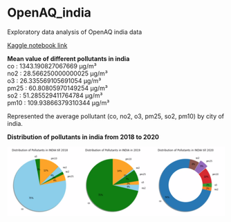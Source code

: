 # OpenAQ_india
Exploratory data analysis of OpenAQ india data

[Kaggle notebook link](https://www.kaggle.com/iamjmrishav/rishav-openaq-india)

<p>
<b>Mean value of different pollutants in india</b>
<br>co : 1343.190827067669 µg/m³
<br>no2 : 28.566250000000025 µg/m³
<br>o3 : 26.335569105691054 µg/m³
<br>pm25 : 60.80805970149254 µg/m³
<br>so2 : 51.285529411764784 µg/m³
<br>pm10 : 109.93866379310344 µg/m³</p>

<p>
  Represented the average pollutant (co, no2, o3, pm25, so2, pm10) by city of india. 
  </p>
 
<b>Distribution of pollutants in india from 2018 to 2020</b>

<img src="https://github.com/JM-Rishav/OpenAQ_india/blob/main/celloutput.png">


